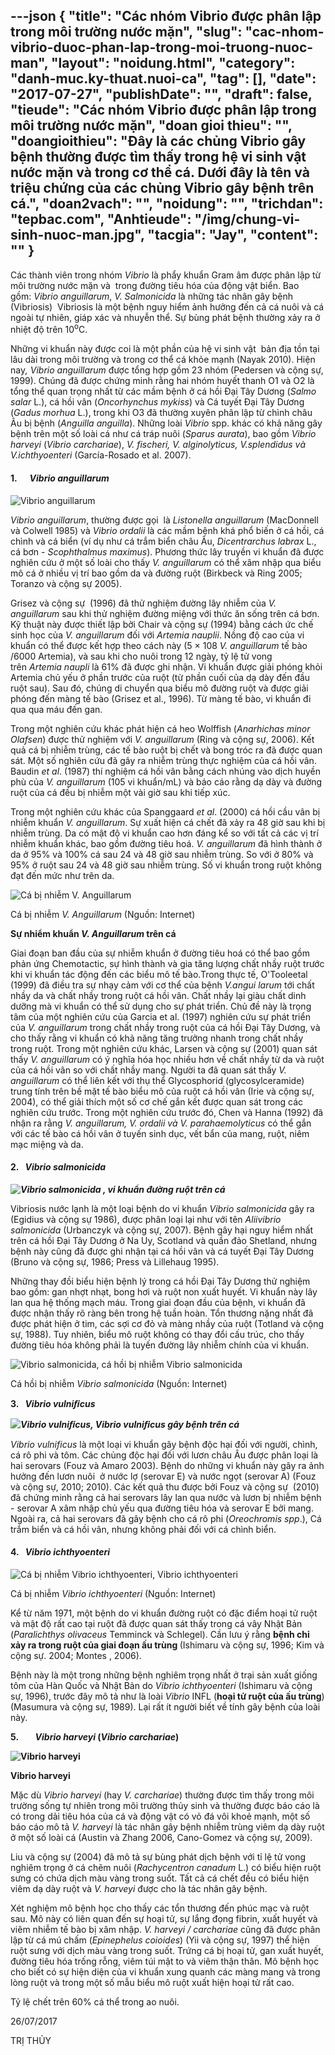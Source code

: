---json
{
    "title": "Các nhóm Vibrio được phân lập trong môi trường nước mặn",
    "slug": "cac-nhom-vibrio-duoc-phan-lap-trong-moi-truong-nuoc-man",
    "layout": "noidung.html",
    "category": "danh-muc.ky-thuat.nuoi-ca",
    "tag": [],
    "date": "2017-07-27",
    "publishDate": "",
    "draft": false,
    "tieude": "Các nhóm Vibrio được phân lập trong môi trường nước mặn",
    "doan gioi thieu": "",
    "doangioithieu": "Đây là các chủng Vibrio gây bệnh thường được tìm thấy trong hệ vi sinh vật nước mặn và trong cơ thể cá. Dưới đây là tên và triệu chứng của các chủng Vibrio gây bệnh trên cá.",
    "doan2vach": "",
    "noidung": "",
    "trichdan": "tepbac.com",
    "Anhtieude": "/img/chung-vi-sinh-nuoc-man.jpg",
    "tacgia": "Jay",
    "__content__": ""
}
---
<p><span style="font-size:14px">C&aacute;c th&agrave;nh vi&ecirc;n trong nh&oacute;m&nbsp;<em>Vibrio</em>&nbsp;l&agrave; phẩy khuẩn Gram &acirc;m được ph&acirc;n lập từ m&ocirc;i trường nước mặn v&agrave; &nbsp;trong đường ti&ecirc;u h&oacute;a của động vật biển. Bao gồm:&nbsp;<em>Vibrio anguillarum</em>,&nbsp;<em>V. Salmonicida</em>&nbsp;l&agrave; những t&aacute;c nh&acirc;n g&acirc;y bệnh (Vibriosis) &nbsp;Vibriosis l&agrave; một bệnh nguy hiểm ảnh hưởng đến cả c&aacute; nu&ocirc;i v&agrave; c&aacute; ngo&agrave;i tự nhi&ecirc;n, gi&aacute;p x&aacute;c v&agrave; nhuyễn thể. Sự b&ugrave;ng ph&aacute;t bệnh thường xảy ra ở nhiệt độ tr&ecirc;n 10<sup>o</sup>C.</span></p>

<p><span style="font-size:14px">Những vi khuẩn n&agrave;y được coi l&agrave; một phần của hệ vi sinh vật &nbsp;bản địa tồn tại l&acirc;u d&agrave;i trong m&ocirc;i trường v&agrave; trong cơ thể c&aacute; khỏe mạnh (Nayak 2010). Hiện nay<em>, Vibrio anguillarum</em>&nbsp;được tổng hợp gồm 23 nh&oacute;m (Pedersen v&agrave; cộng sự, 1999). Ch&uacute;ng đ&atilde; được chứng minh rằng hai nh&oacute;m huyết thanh O1 v&agrave; O2 l&agrave; tổng thể quan trọng nhất từ c&aacute;c mầm bệnh ở c&aacute; hồi Đại T&acirc;y Dương (<em>Salmo salar</em>&nbsp;L.), c&aacute; hồi v&acirc;n (<em>Oncorhynchus mykiss</em>) v&agrave; C&aacute; tuyết Đại T&acirc;y Dương (<em>Gadus morhua</em>&nbsp;L.), trong khi O3 đ&atilde; thường xuy&ecirc;n ph&acirc;n lập từ ch&igrave;nh ch&acirc;u &Acirc;u bị bệnh (<em>Anguilla anguilla</em>). Những lo&agrave;i&nbsp;<em>Vibrio</em>&nbsp;spp. kh&aacute;c c&oacute; khả năng g&acirc;y bệnh tr&ecirc;n một số lo&agrave;i c&aacute; như c&aacute; tr&aacute;p nu&ocirc;i (<em>Sparus aurata</em>), bao gồm&nbsp;<em>Vibrio harveyi</em>&nbsp;(<em>Vibrio carchariae</em>),&nbsp;<em>V. fischeri, V. alginolyticus, V.splendidus v&agrave; V.ichthyoenteri</em>&nbsp;(Garc&iacute;a-Rosado et al. 2007).&nbsp;</span></p>

<h4><span style="font-size:14px"><strong>1.&nbsp;&nbsp;&nbsp;&nbsp;&nbsp;&nbsp;</strong><strong><em>Vibrio anguillarum&nbsp;</em></strong></span></h4>

<p><span style="font-size:14px"><img alt="Vibrio anguillarum" src="https://tepbac.com/upload/images/V-anguillarum(1).jpg" /></span></p>

<p><span style="font-size:14px"><em>Vibrio anguillarum</em>, thường được gọi &nbsp;l&agrave;&nbsp;<em>Listonella anguillarum</em>&nbsp;(MacDonnell v&agrave; Colwell 1985) v&agrave;&nbsp;<em>Vibrio ordalii</em>&nbsp;l&agrave; c&aacute;c mầm bệnh kh&aacute; phổ biến ở c&aacute; hồi, c&aacute; ch&igrave;nh v&agrave; c&aacute; biển (v&iacute; dụ như c&aacute; trắm biển ch&acirc;u &Acirc;u,&nbsp;<em>Dicentrarchus labrax</em>&nbsp;L., c&aacute; bơn -&nbsp;<em>Scophthalmus maximus</em>). Phương thức l&acirc;y truyền vi khuẩn đ&atilde; được nghi&ecirc;n cứu ở một số lo&agrave;i cho thấy&nbsp;<em>V. anguillarum</em>&nbsp;c&oacute; thể x&acirc;m nhập qua biểu m&ocirc; c&aacute; ở nhiều vị tr&iacute; bao gồm da v&agrave; đường ruột (Birkbeck v&agrave; Ring 2005; Toranzo v&agrave; cộng sự 2005).</span></p>

<p><span style="font-size:14px">Grisez v&agrave; cộng sự &nbsp;(1996) đ&atilde; thử nghiệm đường l&acirc;y nhiễm của&nbsp;<em>V. anguillarum</em>&nbsp;sau khi thử nghiệm đường miệng với thức ăn sống tr&ecirc;n c&aacute; bơn. Kỹ thuật n&agrave;y được thiết lập bởi Chair v&agrave; cộng sự (1994) bằng c&aacute;ch ức chế sinh học của&nbsp;<em>V. anguillarum</em>&nbsp;đối với&nbsp;<em>Artemia nauplii</em>. Nồng độ cao của vi khuẩn c&oacute; thể được kết hợp theo c&aacute;ch n&agrave;y (5 &times; 108&nbsp;<em>V. anguillarum</em>&nbsp;tế b&agrave;o /6000 Artemia), v&agrave; sau khi cho nu&ocirc;i trong 12 ng&agrave;y, tỷ lệ tử vong tr&ecirc;n&nbsp;<em>Artemia naupli&nbsp;</em>l&agrave; 61% đ&atilde; được ghi nhận. Vi khuẩn được giải ph&oacute;ng khỏi Artemia chủ yếu ở phần trước của ruột (từ phần cuối của dạ d&agrave;y đến đầu ruột sau). Sau đ&oacute;, ch&uacute;ng di chuyển qua biểu m&ocirc; đường ruột v&agrave; được giải ph&oacute;ng đến m&agrave;ng tế b&agrave;o (Grisez et al., 1996). Từ m&agrave;ng tế b&agrave;o, vi khuẩn đi qua qua m&aacute;u đến gan.</span></p>

<p><span style="font-size:14px">Trong một nghi&ecirc;n cứu kh&aacute;c ph&aacute;t hiện c&aacute; heo Wolffish (<em>Anarhichas minor Olafsen</em>) được thử nghiệm với&nbsp;<em>V. anguillarum</em>&nbsp;(Ring v&agrave; cộng sự, 2006). Kết quả c&aacute; bị nhiễm tr&ugrave;ng, c&aacute;c tế b&agrave;o ruột bị chết v&agrave; bong tr&oacute;c ra đ&atilde; được quan s&aacute;t. Một số nghi&ecirc;n cứu đ&atilde; g&acirc;y ra nhiễm tr&ugrave;ng thực nghiệm của c&aacute; hồi v&acirc;n. Baudin&nbsp;<em>et al</em>. (1987) th&iacute; nghiệm c&aacute; hồi v&acirc;n bằng c&aacute;ch nh&uacute;ng v&agrave;o dịch huyền ph&ugrave; của&nbsp;<em>V. anguillarum</em>&nbsp;(105 vi khuẩn/mL) v&agrave; b&aacute;o c&aacute;o rằng dạ d&agrave;y v&agrave; đường ruột của c&aacute; đều bị nhiễm một v&agrave;i giờ sau khi tiếp x&uacute;c.</span></p>

<p><span style="font-size:14px">Trong một nghi&ecirc;n cứu kh&aacute;c của Spanggaard&nbsp;<em>et al</em>. (2000) c&aacute; hồi cầu v&acirc;n bị nhiễm khuẩn&nbsp;<em>V. anguillarum</em>. Sự xuất hiện c&aacute; chết đ&atilde; xảy ra 48 giờ sau khi bị nhiễm tr&ugrave;ng. Da c&oacute; mật độ vi khuẩn cao hơn đ&aacute;ng kể so với tất cả c&aacute;c vị tr&iacute; nhiễm khuẩn kh&aacute;c, bao gồm đường ti&ecirc;u ho&aacute;.&nbsp;<em>V. anguillarum</em>&nbsp;đ&atilde; h&igrave;nh th&agrave;nh ở da ở 95% v&agrave; 100% c&aacute; sau 24 v&agrave; 48 giờ sau nhiễm tr&ugrave;ng. So với ở 80% v&agrave; 95% ở ruột sau 24 v&agrave; 48 giờ sau nhiễm tr&ugrave;ng. Số vi khuẩn trong ruột kh&ocirc;ng đạt đến mức như tr&ecirc;n da.</span></p>

<p><span style="font-size:14px"><img alt="Cá bị nhiễm V. Anguillarum " src="https://tepbac.com/upload/images/ca-bi-nhiem-v-anguilarum(1).jpg" /></span></p>

<p><span style="font-size:14px">C&aacute; bị nhiễm&nbsp;<em>V. Anguillarum&nbsp;</em>(Nguồn: Internet)</span></p>

<p><span style="font-size:14px"><strong>Sự nhiểm khuẩn&nbsp;<em>V. Anguillarum</em>&nbsp;tr&ecirc;n c&aacute;</strong></span></p>

<p><span style="font-size:14px">Giai đoạn ban đầu của sự nhiễm khuẩn ở đường ti&ecirc;u ho&aacute; c&oacute; thể bao gồm phản ứng Chemotactic, sự h&igrave;nh th&agrave;nh v&agrave; gia tăng lượng chất nhầy ruột trước khi vi khuẩn t&aacute;c động đến c&aacute;c biểu m&ocirc; tế b&agrave;o.Trong thực tế, O&#39;Tooleetal (1999) đ&atilde; điều tra sự nhạy cảm với cơ thể của bệnh&nbsp;<em>V.angui larum</em>&nbsp;tới chất nhầy da v&agrave; chất nhầy trong ruột c&aacute; hồi v&acirc;n. Chất nhầy lại gi&agrave;u chất dinh dưỡng m&agrave; vi khuẩn c&oacute; thể sử dụng cho sự ph&aacute;t triển. Chủ đề n&agrave;y l&agrave; trọng t&acirc;m của một nghi&ecirc;n cứu của Garcia et al. (1997) nghi&ecirc;n cứu sự ph&aacute;t triển của&nbsp;<em>V. anguillarum</em>&nbsp;trong chất nhầy trong ruột của c&aacute; hồi Đại T&acirc;y Dương, v&agrave; cho thấy rằng vi khuẩn c&oacute; khả năng tăng trưởng nhanh trong chất nhầy trong ruột. Trong một nghi&ecirc;n cứu kh&aacute;c, Larsen v&agrave; cộng sự (2001) quan s&aacute;t thấy&nbsp;<em>V. anguillarum</em>&nbsp;c&oacute; &yacute; nghĩa h&oacute;a học nhiều hơn về chất nhầy từ da v&agrave; ruột của c&aacute; hồi v&acirc;n so với chất nhầy mang. Người ta đ&atilde; quan s&aacute;t thấy&nbsp;<em>V. anguillarum</em>&nbsp;c&oacute; thể li&ecirc;n kết với thụ thể Glycosphorid (glycosylceramide) trung t&iacute;nh tr&ecirc;n bề mặt tế b&agrave;o biểu m&ocirc; của ruột c&aacute; hồi v&acirc;n (Irie v&agrave; cộng sự, 2004), c&oacute; thể giải th&iacute;ch một số cơ chế gắn kết được quan s&aacute;t trong c&aacute;c nghi&ecirc;n cứu trước. Trong một nghi&ecirc;n cứu trước đ&oacute;, Chen v&agrave; Hanna (1992) đ&atilde; nhận ra rằng&nbsp;<em>V. anguillarum, V. ordalii v&agrave; V. parahaemolyticus</em>&nbsp;c&oacute; thể gắn với c&aacute;c tế b&agrave;o c&aacute; hồi v&acirc;n ở tuyến sinh dục, vết bẩn của mang, ruột, ni&ecirc;m mạc miệng v&agrave; da.</span></p>

<h4><span style="font-size:14px"><strong>2.&nbsp;&nbsp;&nbsp;</strong><strong><em>Vibrio salmonicida</em></strong></span></h4>

<p><span style="font-size:14px"><strong><em><img alt="Vibrio salmonicida , vi khuẩn đường ruột trên cá" src="https://tepbac.com/upload/images/v-salmonicida(1).jpg" /></em></strong></span></p>

<p><span style="font-size:14px">Vibriosis nước lạnh l&agrave; một loại bệnh do vi khuẩn&nbsp;<em>Vibrio salmonicida</em>&nbsp;g&acirc;y ra (Egidius v&agrave; cộng sự 1986), được ph&acirc;n loại lại như với t&ecirc;n&nbsp;<em>Aliivibrio salmonicida</em>&nbsp;(Urbanczyk v&agrave; cộng sự, 2007). Bệnh g&acirc;y hại nguy hiểm nhất tr&ecirc;n c&aacute; hồi Đại T&acirc;y Dương ở Na Uy, Scotland v&agrave; quần đảo Shetland, nhưng bệnh n&agrave;y cũng đ&atilde; được ghi nhận tại c&aacute; hồi v&acirc;n v&agrave; c&aacute; tuyết Đại T&acirc;y Dương (Bruno v&agrave; cộng sự, 1986; Press v&agrave; Lillehaug 1995).</span></p>

<p><span style="font-size:14px">Những thay đồi biểu hiện bệnh l&yacute; trong c&aacute; hồi Đại T&acirc;y Dương thử nghiệm bao gồm: gan nhợt nhạt, bong hơi v&agrave; ruột non xuất huyết. Vi khuẩn n&agrave;y l&acirc;y lan qua hệ thống mạch m&aacute;u. Trong giai đoạn đầu của bệnh, vi khuẩn đ&atilde; được nhận thấy r&otilde; r&agrave;ng b&ecirc;n trong hệ tuần ho&agrave;n. Tổn thương nặng nhất đ&atilde; được ph&aacute;t hiện ở tim, c&aacute;c sợi cơ đỏ v&agrave; m&agrave;ng nhầy của ruột (Totland v&agrave; cộng sự, 1988). Tuy nhi&ecirc;n, biểu m&ocirc; ruột kh&ocirc;ng c&oacute; thay đổi cấu tr&uacute;c, cho thấy đường ti&ecirc;u h&oacute;a kh&ocirc;ng phải l&agrave; tuyến đường l&acirc;y nhiễm ch&iacute;nh của vi khuẩn.</span></p>

<p><span style="font-size:14px"><img alt="Vibrio salmonicida, cá hồi bị nhiễm Vibrio salmonicida " src="https://tepbac.com/upload/images/ca-hoi-nhiem-v-salmonicida(1).jpg" /></span></p>

<p><span style="font-size:14px">C&aacute; hồi bị nhiễm&nbsp;<em>Vibrio salmonicida</em>&nbsp;(Nguồn: Internet)</span></p>

<p><span style="font-size:14px"><strong>3.&nbsp;&nbsp;&nbsp;</strong><strong><em>Vibrio vulniﬁcus</em></strong></span></p>

<p><span style="font-size:14px"><strong><em><img alt="Vibrio vulniﬁcus, Vibrio vulniﬁcus gây bệnh trên cá" src="https://tepbac.com/upload/images/v-vulnificus(1).jpg" /></em></strong></span></p>

<p><span style="font-size:14px"><em>Vibrio vulnificus</em>&nbsp;l&agrave; một loại vi khuẩn g&acirc;y bệnh độc hại đối với người, ch&igrave;nh, c&aacute; r&ocirc; phi v&agrave; t&ocirc;m. C&aacute;c chủng độc hại đối với lươn ch&acirc;u &Acirc;u được ph&acirc;n loại l&agrave; hai serovars (Fouz v&agrave; Amaro 2003). Bệnh do những vi khuẩn n&agrave;y g&acirc;y ra ảnh hưởng đến lươn nu&ocirc;i &nbsp;ở nước lợ (serovar E) v&agrave; nước ngọt (serovar A) (Fouz v&agrave; cộng sự, 2010; 2010). C&aacute;c kết quả thu được bởi Fouz v&agrave; cộng sự &nbsp;(2010) đ&atilde; chứng minh rằng cả hai serovars l&acirc;y lan qua nước v&agrave; lươn bị nhiễm bệnh - serovar A x&acirc;m nhập chủ yếu qua đường ti&ecirc;u h&oacute;a v&agrave; serovar E bởi mang. Ngo&agrave;i ra, cả hai serovars đ&atilde; g&acirc;y bệnh cho c&aacute; r&ocirc; phi (<em>Oreochromis spp</em>.), C&aacute; trắm biển v&agrave; c&aacute; hồi v&acirc;n, nhưng kh&ocirc;ng phải đối với c&aacute; ch&igrave;nh biển.</span></p>

<h4><span style="font-size:14px"><strong>4.&nbsp;&nbsp;&nbsp;</strong><strong><em>Vibrio ichthyoenteri</em></strong></span></h4>

<p><span style="font-size:14px"><img alt="Cá bị nhiễm Vibrio ichthyoenteri, Vibrio ichthyoenteri " src="https://tepbac.com/upload/images/ca-nhiem-vibrio-ichthyoenteri(1).jpg" /></span></p>

<p><span style="font-size:14px">C&aacute; bị nhiễm&nbsp;<em>Vibrio ichthyoenteri</em>&nbsp;(Nguồn: Internet)</span></p>

<p><span style="font-size:14px">Kể từ năm 1971, một bệnh do vi khuẩn đường ruột c&oacute; đặc điểm hoại tử ruột v&agrave; mật độ rất cao tại ruột đ&atilde; được quan s&aacute;t thấy trong c&aacute; v&acirc;y Nhật Bản (<em>Paralichthys olivaceus</em>&nbsp;Temminck v&agrave; Schlegel). Cần lưu &yacute; rằng&nbsp;<strong>bệnh chỉ xảy ra trong ruột của giai đoạn ấu tr&ugrave;ng&nbsp;</strong>(Ishimaru v&agrave; cộng sự, 1996; Kim v&agrave; cộng sự. 2004; Montes , 2006).</span></p>

<p><span style="font-size:14px">Bệnh n&agrave;y l&agrave; một trong những bệnh nghi&ecirc;m trọng nhất ở trại sản xuất giống t&ocirc;m của H&agrave;n Quốc v&agrave; Nhật Bản do&nbsp;<em>Vibrio ichthyoenteri</em>&nbsp;(Ishimaru v&agrave; cộng sự, 1996), trước đ&acirc;y m&ocirc; tả như l&agrave; lo&agrave;i&nbsp;<em>Vibrio</em>&nbsp;INFL (<strong>hoại tử ruột của ấu tr&ugrave;ng</strong>) (Masumura v&agrave; cộng sự, 1989). Lại rất &iacute;t người biết về t&iacute;nh g&acirc;y bệnh của lo&agrave;i n&agrave;y.</span></p>

<p><span style="font-size:14px"><strong>5.&nbsp;&nbsp;&nbsp;&nbsp;&nbsp;&nbsp;&nbsp;&nbsp;</strong><strong><em>Vibrio harveyi</em></strong><strong>&nbsp;(<em>Vibrio carchariae</em>)</strong></span></p>

<p><span style="font-size:14px"><strong><img alt="Vibrio harveyi" src="https://tepbac.com/upload/images/vibrio-harvey(1).jpg" /></strong></span></p>

<p><span style="font-size:14px"><strong>Vibrio harveyi</strong></span></p>

<p><span style="font-size:14px">Mặc d&ugrave;&nbsp;<em>Vibrio harveyi</em>&nbsp;(hay&nbsp;<em>V. carchariae</em>) thường được t&igrave;m thấy trong m&ocirc;i trường sống tự nhi&ecirc;n trong m&ocirc;i trường thủy sinh v&agrave; thường được b&aacute;o c&aacute;o l&agrave; c&oacute; trong dải ti&ecirc;u h&oacute;a của c&aacute; v&agrave; động vật c&oacute; vỏ đ&aacute; v&ocirc;i khoẻ mạnh, một số b&aacute;o c&aacute;o m&ocirc; tả&nbsp;<em>V. harveyi</em>&nbsp;l&agrave; t&aacute;c nh&acirc;n g&acirc;y bệnh nhiễm tr&ugrave;ng vi&ecirc;m dạ d&agrave;y ruột ở một số lo&agrave;i c&aacute; (Austin v&agrave; Zhang 2006, Cano-Gomez v&agrave; cộng sự, 2009).</span></p>

<p><span style="font-size:14px">Liu v&agrave; cộng sự (2004) đ&atilde; m&ocirc; tả sự b&ugrave;ng ph&aacute;t dịch bệnh với tỉ lệ tử vong nghi&ecirc;m trọng ở c&aacute; chẽm nu&ocirc;i (<em>Rachycentron canadum</em>&nbsp;L.) c&oacute; biểu hiện ruột sưng c&oacute; chứa dịch m&agrave;u v&agrave;ng trong suốt. Tất cả c&aacute; chết đều c&oacute; biểu hiện vi&ecirc;m dạ d&agrave;y ruột v&agrave;&nbsp;<em>V. harveyi</em>&nbsp;được cho l&agrave; t&aacute;c nh&acirc;n g&acirc;y bệnh.</span></p>

<p><span style="font-size:14px">X&eacute;t nghiệm m&ocirc; bệnh học cho thấy c&aacute;c tổn thương đến ph&uacute;c mạc v&agrave; ruột sau. M&ocirc; n&agrave;y c&oacute; li&ecirc;n quan đến sự hoại tử, sự lắng đọng fibrin, xuất huyết v&agrave; vi&ecirc;m nhiễm tế b&agrave;o bị x&acirc;m nhập.&nbsp;<em>V. harveyi / carchariae</em>&nbsp;cũng đ&atilde; được ph&acirc;n lập từ c&aacute; m&uacute; chấm (<em>Epinephelus coioides</em>) (Yii v&agrave; cộng sự, 1997) thể hiện ruột sưng với dịch m&agrave;u v&agrave;ng trong suốt. Trứng c&aacute; bị hoại tử, gan xuất huyết, đường ti&ecirc;u h&oacute;a trống rỗng, vi&ecirc;m t&uacute;i mật to v&agrave; vi&ecirc;m thận th&acirc;n. M&ocirc; bệnh học cho biết c&oacute; sự hiện diện của vi khuẩn xung quanh c&aacute;c m&agrave;ng mang v&agrave; trong l&ograve;ng ruột v&agrave; trong một số mẫu biểu m&ocirc; ruột xuất hiện hoại tử rất cao.</span></p>

<p><span style="font-size:14px">Tỷ lệ chết tr&ecirc;n 60% c&aacute; thể trong ao nu&ocirc;i.</span></p>

<p><span style="font-size:14px">26/07/2017</span></p>

<p><span style="font-size:14px">TRỊ THỦY</span></p>
